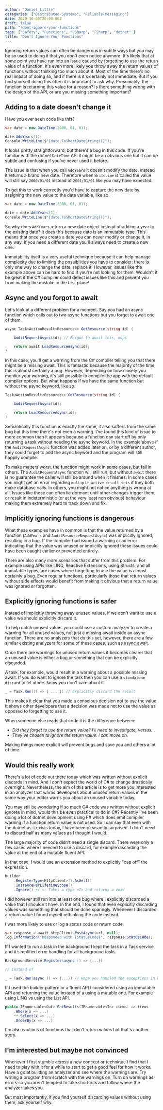 ```yaml
---
author: "Daniel Little"
categories: ["Distributed-Systems", "Reliable-Messaging"]
date: 2020-10-05T20:00:00Z
draft: false
path: "/dont-ignore-your-functions"
tags: ["Safety", "Functions", "CSharp", "FSharp", "dotnet" ]
title: "Don't Ignore Your Functions"
---
```


Ignoring return values can often be dangerous in subtle ways but you may be so used to doing it that you don't even notice anymore. It's likely that at some point you have run into an issue caused by forgetting to use the return value of a function. It's even more likely you throw away the return values of functions without thinking too much about it. Most of the time there's no real impact of doing so, and if there is it's certainly not immediate. But if you find yourself doing this often it is important to ask why. Presumably, the function is returning this value for a reason? Is there something wrong with the design of the API, or are you missing something important?

## Adding to a date doesn't change it

Have you ever seen code like this?

```csharp
var date = new DateTime(2000, 01, 01);

date.AddYears(1);
Console.WriteLine($"{date.ToShortDateString()}");
```

It looks pretty straightforward, but there's a bug in this code. If you're familiar with the dotnet `DateTime` API it might be an obvious one but it can be subtle and confusing if you've never used it before.

The issue is that when you call `AddYears` it doesn't modify the date, instead it returns a brand new date. Therefore when `WriteLine` is called the value will still say `2000/01/01` instead of `2001/01/01` like you may have expected.

To get this to work correctly you'd have to capture the new date by assigning the new value to the date variable, like so.

```csharp
var date = new DateTime(2000, 01, 01);

date = date.AddYears(1);
Console.WriteLine($"{date.ToShortDateString()}");
```

So why does `AddYears` return a new date object instead of adding a year to the existing date? It does this because date is an immutable type. This means that once you create a date you can never modify or change it, in any way. If you need a different date you'll always need to create a new one.

Immutability itself is a very useful technique because it can help manage complexity due to limiting the possibilities you have to consider; there is only one way to change the date, replace it. However, issues like the example above can be hard to find if you're not looking for them. Wouldn't it be great if the C# compiler could detect issues like this and prevent you from making the mistake in the first place!

## Async and you forgot to await

Let's look at a different problem for a moment. Say you had an async function which calls out to two async functions but you forget to await one of them.

```csharp
async Task<ActionResult<Resource>> GetResource(string id) {

	AuditRequestAsync(id); // Forgot to await this, oops

	return await LoadResourceAsync(id);
}
```

In this case, you'll get a warning from the C# compiler telling you that there might be a missing await. This is fantastic because the majority of the time this is almost certainly a bug. However, depending on how closely you monitor your warning, it's still possible to compile the app with the default compiler options. But what happens if we have the same function but without the async keyword, like so.

```csharp
Task<ActionResult<Resource>> GetResource(string id) {

	AuditRequestAsync(id);

	return LoadResourceAsync(id);
}
```

Semantically this function is exactly the same, it also suffers from the same bug but this time there's not even a warning. I've found this kind of issue to more common than it appears because a function can start off by only returning a task without needing the async keyword. In the example above if the `AuditRequestAsync` function was added later on, or by a different author, they could forget to add the async keyword and the program will still happily compile.

To make matters worst, the function might work in some cases, but fail in others. The `AuditRequestAsync` function will still run, but without `await` there is no guarantee the caller will still be around when it finishes. In some cases you might get an error regarding `multiple active result sets` if they both make database calls. In others, you might not notice anything is wrong at all. Issues like these can often lie dormant until other changes trigger them, or result in indeterministic (or at the very least non obvious) behaviour making them extremely hard to track down and fix.

## Implicitly ignoring functions is dangerous

What these examples have in common is that the value returned by a function (`AddYears` and `AuditResourceRequestAsync`) was implicitly ignored, resulting in a bug. If the compiler had issued a warning or an error indicating that the value was unused or implicitly ignored these issues could have been caught earlier or prevented entirely.

There are also many more scenarios that suffer from this problem. For example using APIs like LINQ, Reactive Extensions, using Structs, and all immutable types, are cases where forgetting to use the value is almost certainly a bug. Even regular functions, particularly those that return values without side effects would benefit from making it obvious that a return value was ignored or forgotten.

## Explicitly ignoring functions is safer

Instead of implicitly throwing away unused values, if we don't want to use a value we should explicitly discard it.

To help catch unused values you could use a custom analyzer to create a warning for all unused values, not just a missing await inside an async function. There are no analyzers that do this yet, however, there are a few similar existing analyzers for some of these cases, such as [async await](https://docs.particular.net/nservicebus/operations/nservicebus-analyzer).

Once there are warnings for unused return values it becomes clearer that an unused value is either a bug or something that can be explicitly discarded.

A task, for example, would result in a warning about a possible missing await. If you do want to ignore the task then you can use a `standalone discard` to let others know you don't care about it.

```csharp
_ = Task.Run(() => { ... }) // Explicitly discard the result
```

This makes it clear that you made a conscious decision not to use the value. It shows other developers that a decision was made not to use the value as opposed to forgetting to use it.

When someone else reads that code it is the difference between:

- _Did they_ _forget to use the return value? I'll need to investigate, versus..._
- _They've chosen to ignore the_ _return value_. _I can move on._

Making things more explicit will prevent bugs and save you and others a lot of time.

## Would this really work

There's a lot of code out there today which was written without explicit discards in mind. And I don't expect the world of C# to change drastically overnight. Nevertheless, the aim of this article is to get more you interested in an analyzer that warns developers about unused return values in the same way your editor warns you about an unused variable today.

You may still be wondering if so much C# code was written without explicit ignores in mind, would this be even practical to do in C#? Recently I've been doing a lot of dotnet development using F# which does emit compiler warning if a function return value is not used. So I can say that even with the dotnet as it exists today, I have been pleasantly surprised. I didn't need to discard half as many values as I thought I would.

The large majority of code didn't need a single discard. There were only a few cases where I needed to use a discard, for example discarding the value at the end of a mutable fluent API.

In that case, I would use an extension method to explicitly "cap off" the expression.

```csharp
builder
    .RegisterType<HttpClient>().AsSelf()
    .InstancePerLifetimeScope()
    .Ignore() // <- Takes a type <T> and returns a void
```

I did however still run into at least one bug where I explicitly discarded a value that I shouldn't have. In the end, I found that even explicitly discarding values was something that should be done sparingly. Whenever I discarded a return value I found myself rethinking the code instead.

I was more likely to use or log a status code or return code.

```csharp
var response = await httpClient.PostAsync(url, null);
log.Information("Responded with {StatusCode}", response.StatusCode);
```

If I wanted to run a task in the background I kept the task in a Task service and it simplified error handling for all background tasks.

```csharp
BackgroundService.Register(async () => {...})

// Instead of

_ = Task.Run(async () => {...}) // Hope you handled the exceptions in here
```

If I used the builder pattern or a fluent API I considered using an immutable API and returning the value instead of a using a mutable one. For example using LINQ vs using the List API.

```csharp
public IEnumerable<Out> GetResults(IEnumerable<In> items) => items
	.Where(x => ...)
	**.Select(x => ...)
	.OrderBy(x => ...)
```

I'm also cautious of functions that don't return values but that's another story.

## I'm interested but maybe not convinced

Whenever I first stumble across a new concept or technique I find that I need to play with it for a while to start to get a good feel for how it works. Have a go at building an analyzer and see where the warnings are. Try writing a program from scratch with the warnings on. Turn on warnings as errors so you aren't tempted to take shortcuts and follow where the analyzer takes you.

But most importantly, if you find yourself discarding values without using them, ask yourself why.
